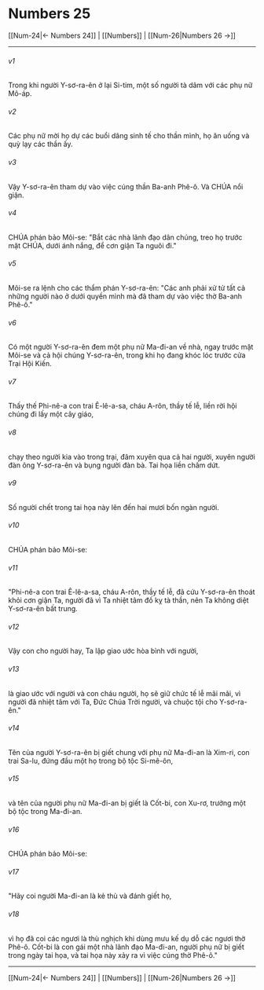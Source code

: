 # Numbers 25

[[Num-24|← Numbers 24]] | [[Numbers]] | [[Num-26|Numbers 26 →]]
***



###### v1 
Trong khi người Y-sơ-ra-ên ở lại Si-tim, một số người tà dâm với các phụ nữ Mô-áp. 

###### v2 
Các phụ nữ mời họ dự các buổi dâng sinh tế cho thần mình, họ ăn uống và quỳ lạy các thần ấy. 

###### v3 
Vậy Y-sơ-ra-ên tham dự vào việc cúng thần Ba-anh Phê-ô. Và CHÚA nổi giận. 

###### v4 
CHÚA phán bảo Môi-se: "Bắt các nhà lãnh đạo dân chúng, treo họ trước mặt CHÚA, dưới ánh nắng, để cơn giận Ta nguôi đi." 

###### v5 
Môi-se ra lệnh cho các thẩm phán Y-sơ-ra-ên: "Các anh phải xử tử tất cả những người nào ở dưới quyền mình mà đã tham dự vào việc thờ Ba-anh Phê-ô." 

###### v6 
Có một người Y-sơ-ra-ên đem một phụ nữ Ma-đi-an về nhà, ngay trước mặt Môi-se và cả hội chúng Y-sơ-ra-ên, trong khi họ đang khóc lóc trước cửa Trại Hội Kiến. 

###### v7 
Thấy thế Phi-nê-a con trai Ê-lê-a-sa, cháu A-rôn, thầy tế lễ, liền rời hội chúng đi lấy một cây giáo, 

###### v8 
chạy theo người kia vào trong trại, đâm xuyên qua cả hai người, xuyên người đàn ông Y-sơ-ra-ên và bụng người đàn bà. Tai họa liền chấm dứt. 

###### v9 
Số người chết trong tai họa này lên đến hai mươi bốn ngàn người. 

###### v10 
CHÚA phán bảo Môi-se: 

###### v11 
"Phi-nê-a con trai Ê-lê-a-sa, cháu A-rôn, thầy tế lễ, đã cứu Y-sơ-ra-ên thoát khỏi cơn giận Ta, người đã vì Ta nhiệt tâm đố kỵ tà thần, nên Ta không diệt Y-sơ-ra-ên bất trung. 

###### v12 
Vậy con cho người hay, Ta lập giao ước hòa bình với người, 

###### v13 
là giao ước với người và con cháu người, họ sẽ giữ chức tế lễ mãi mãi, vì người đã nhiệt tâm với Ta, Đức Chúa Trời người, và chuộc tội cho Y-sơ-ra-ên." 

###### v14 
Tên của người Y-sơ-ra-ên bị giết chung với phụ nữ Ma-đi-an là Xim-ri, con trai Sa-lu, đứng đầu một họ trong bộ tộc Si-mê-ôn, 

###### v15 
và tên của người phụ nữ Ma-đi-an bị giết là Cốt-bi, con Xu-rơ, trưởng một bộ tộc trong Ma-đi-an. 

###### v16 
CHÚA phán bảo Môi-se: 

###### v17 
"Hãy coi người Ma-đi-an là kẻ thù và đánh giết họ, 

###### v18 
vì họ đã coi các ngươi là thù nghịch khi dùng mưu kế dụ dỗ các ngươi thờ Phê-ô. Cốt-bi là con gái một nhà lãnh đạo Ma-đi-an, người phụ nữ bị giết trong ngày tai họa, và tai họa này xảy ra vì việc cúng thờ Phê-ô."

***
[[Num-24|← Numbers 24]] | [[Numbers]] | [[Num-26|Numbers 26 →]]
